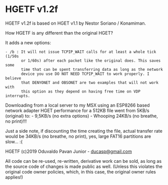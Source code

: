 # HGETF v1.2f

HGETF v1.2f is based on HGET v1.1 by Nestor Soriano / Konamiman.

How HGETF is any different than the original HGET?

It adds a new options:

	- /b : It will not issue TCPIP_WAIT calls for at least a whole tick (1/50s
	       or 1/60s) after each packet like the original does. This saves some
	       time that can be spent transferring data as long as the network
	       device you use DO NOT NEED TCPIP_WAIT to work properly. I believe
	       that DENYONET and OBSONET are two examples that will not work with
	       this option as they depend on having free time on VDP interrupts.
		   
Downloading from a local server to my MSX using an ESP8266 based network adapter HGET 
performance for a 512KB file went from 5KB/s (original) to:
	- 9,5KB/s (no extra options)
	- Whooping 24KB/s (no breathe, no print)!!!

Just a side note, if discounting the time creating the file, actual transfer rate
would be 34KB/s (no breathe, no print), yes, large FAT16 partitions are slow... :(

HGETF (c)2019 Oduvaldo Pavan Junior - ducasp@gmail.com

All code can be re-used, re-written, derivative work can be sold, as long as the source 
code of changes is made public as well. (Unless this violates the original code owner
policies, which, in this case, the original owner rules applies!)
